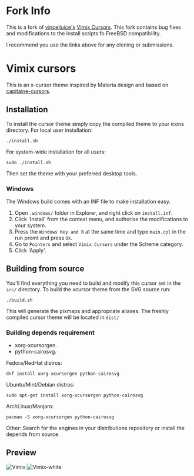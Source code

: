 # Fork Info
This is a fork of [vinceliuice's](https://github.com/vinceliuice) [Vimix Cursors](https://github.com/vinceliuice/Vimix-cursors). 
This fork contains bug fixes and modifications to the install scripts fo FreeBSD compatibility.

I recommend you use the links above for any cloning or submissions. 

# Vimix cursors
This is an x-cursor theme inspired by Materia design and
based on [capitaine-cursors](https://github.com/keeferrourke/capitaine-cursors).

## Installation
To install the cursor theme simply copy the compiled theme to your icons
directory. For local user installation:

```
./install.sh
```

For system-wide installation for all users:

```
sudo ./install.sh
```

Then set the theme with your preferred desktop tools.

### Windows

The Windows build comes with an INF file to make installation easy.

 1. Open `.windows/` folder in Explorer, and right click on `install.inf`.
 1. Click 'Install' from the context menu, and authorise the modifications to your system.
 1. Press the `Windows Key and R` at the same time and type `main.cpl` in the run promt and press `Ok`.
 1. Go to `Pointers` and select `Vimix Cursors` under the Scheme category.
 1. Click 'Apply'.

## Building from source
You'll find everything you need to build and modify this cursor set in
the `src/` directory. To build the xcursor theme from the SVG source
run:

```
./build.sh
```

This will generate the pixmaps and appropriate aliases.
The freshly compiled cursor theme will be located in `dist/`

### Building depends requirement
- xorg-xcursorgen.
- python-cairosvg.

Fedora/RedHat distros:

    dnf install xorg-xcursorgen python-cairosvg

Ubuntu/Mint/Debian distros:

    sudo apt-get install xorg-xcursorgen python-cairosvg

ArchLinux/Manjaro:

    pacman -S xorg-xcursorgen python-cairosvg

Other:
Search for the engines in your distributions repository or install the depends from source.

## Preview
![Vimix](preview.png)
![Vimix-white](preview-white.png)
